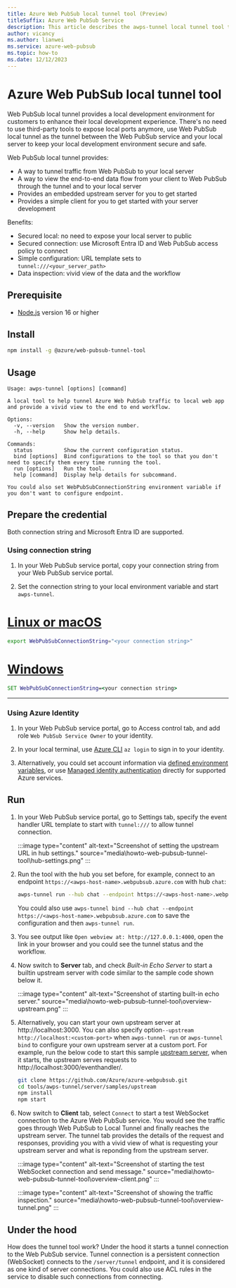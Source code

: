 ```yaml
---
title: Azure Web PubSub local tunnel tool (Preview)
titleSuffix: Azure Web PubSub Service
description: This article describes the awps-tunnel local tunnel tool to help improve local development experience.
author: vicancy
ms.author: lianwei
ms.service: azure-web-pubsub
ms.topic: how-to
ms.date: 12/12/2023
---
```


#  Azure Web PubSub local tunnel tool

Web PubSub local tunnel provides a local development environment for customers to enhance their local development experience. There's no need to use third-party tools to expose local ports anymore, use Web PubSub local tunnel as the tunnel between the Web PubSub service and your local server to keep your local development environment secure and safe.

Web PubSub local tunnel provides:
* A way to tunnel traffic from Web PubSub to your local server
* A way to view the end-to-end data flow from your client to Web PubSub through the tunnel and to your local server
* Provides an embedded upstream server for you to get started
* Provides a simple client for you to get started with your server development

Benefits:
* Secured local: no need to expose your local server to public
* Secured connection: use Microsoft Entra ID and Web PubSub access policy to connect
* Simple configuration: URL template sets to `tunnel:///<your_server_path>` 
* Data inspection: vivid view of the data and the workflow

## Prerequisite
* [Node.js](https://nodejs.org/) version 16 or higher 

## Install

```bash
npm install -g @azure/web-pubsub-tunnel-tool
```

## Usage

```
Usage: awps-tunnel [options] [command]

A local tool to help tunnel Azure Web PubSub traffic to local web app and provide a vivid view to the end to end workflow.

Options:
  -v, --version   Show the version number.
  -h, --help      Show help details.

Commands:
  status          Show the current configuration status.
  bind [options]  Bind configurations to the tool so that you don't need to specify them every time running the tool.
  run [options]   Run the tool.
  help [command]  Display help details for subcommand.

You could also set WebPubSubConnectionString environment variable if you don't want to configure endpoint.

```

## Prepare the credential

Both connection string and Microsoft Entra ID are supported.

### Using connection string

1. In your Web PubSub service portal, copy your connection string from your Web PubSub service portal. 

1. Set the connection string to your local environment variable and start `awps-tunnel`.

# [Linux or macOS](#tab/bash)
```bash
export WebPubSubConnectionString="<your connection string>"
```
# [Windows](#tab/cmd)
```cmd
SET WebPubSubConnectionString=<your connection string>
```

---

### Using Azure Identity

1. In your Web PubSub service portal, go to Access control tab, and add role `Web PubSub Service Owner` to your identity.

1. In your local terminal, use [Azure CLI](/cli/azure/authenticate-azure-cli) `az login` to sign in to your identity.

1. Alternatively, you could set account information via [defined environment variables](/javascript/api/overview/azure/identity-readme#environment-variables), or use [Managed identity authentication](/entra/identity/managed-identities-azure-resources/overview#which-operations-can-i-perform-on-managed-identities) directly for supported Azure services.

## Run
1. In your Web PubSub service portal, go to Settings tab, specify the event handler URL template to start with `tunnel:///` to allow tunnel connection.

    :::image type="content" alt-text="Screenshot of setting the upstream URL in hub settings." source="media\howto-web-pubsub-tunnel-tool\hub-settings.png" :::

1. Run the tool with the hub you set before, for example, connect to an endpoint `https://<awps-host-name>.webpubsub.azure.com` with hub `chat`:
    ```bash
    awps-tunnel run --hub chat --endpoint https://<awps-host-name>.webpubsub.azure.com
    ```

    You could also use `awps-tunnel bind --hub chat --endpoint https://<awps-host-name>.webpubsub.azure.com` to save the configuration and then `awps-tunnel run`.

1. You see output like `Open webview at: http://127.0.0.1:4000`, open the link in your browser and you could see the tunnel status and the workflow.

1. Now switch to **Server** tab, and check *Built-in Echo Server* to start a builtin upstream server with code similar to the sample code shown below it.

   :::image type="content" alt-text="Screenshot of starting built-in echo server." source="media\howto-web-pubsub-tunnel-tool\overview-upstream.png" :::

1. Alternatively, you can start your own upstream server at http://localhost:3000. You can also specify option`--upstream http://localhost:<custom-port>` when `awps-tunnel run` or `awps-tunnel bind` to configure your own upstream server at a custom port. For example, run the below code to start this sample [upstream server](https://github.com/Azure/azure-webpubsub/tree/main/tools/awps-tunnel/server/samples/upstream/), when it starts, the upstream serves requests to http://localhost:3000/eventhandler/.
  
      ```bash
      git clone https://github.com/Azure/azure-webpubsub.git
      cd tools/awps-tunnel/server/samples/upstream
      npm install
      npm start
      ```

1. Now switch to **Client** tab, select `Connect` to start a test WebSocket connection to the Azure Web PubSub service. You would see the traffic goes through Web PubSub to Local Tunnel and finally reaches the upstream server. The tunnel tab provides the details of the request and responses, providing you with a vivid view of what is requesting your upstream server and what is reponding from the upstream server.

   :::image type="content" alt-text="Screenshot of starting the test WebSocket connection and send message." source="media\howto-web-pubsub-tunnel-tool\overview-client.png" :::

   :::image type="content" alt-text="Screenshot of showing the traffic inspection." source="media\howto-web-pubsub-tunnel-tool\overview-tunnel.png" :::

## Under the hood

How does the tunnel tool work? Under the hood it starts a tunnel connection to the Web PubSub service. Tunnel connection is a persistent connection (WebSocket) connects to the `/server/tunnel` endpoint, and it is considered as one kind of server connections. You could also use ACL rules in the service to disable such connections from connecting.
